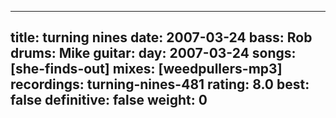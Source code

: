 
---
title: turning nines
date: 2007-03-24
bass:	Rob
drums:	Mike
guitar:	
day: 2007-03-24
songs: [she-finds-out]
mixes: [weedpullers-mp3]
recordings: turning-nines-481
rating: 8.0
best: false
definitive: false
weight: 0
---
